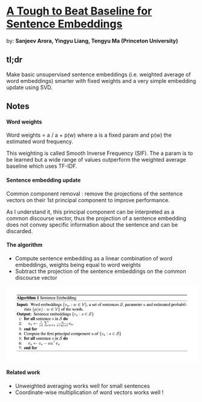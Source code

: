 # [A Tough to Beat Baseline for Sentence Embeddings](https://openreview.net/pdf?id=SyK00v5xx)

by: **Sanjeev Arora, Yingyu Liang, Tengyu Ma (Princeton University)**

## tl;dr

Make basic unsupervised sentence embeddings (i.e. weighted average of word embeddings) smarter with fixed weights and a very simple embedding update using SVD.

## Notes

#### Word weights

Word weights = a / a + p(w) where a is a fixed param and p(w) the estimated word frequency. 

This weighting is called Smooth Inverse Frequency (SIF). The a param is to be learned but a wide range of values outperform the weighted average baseline which uses TF-IDF.

#### Sentence embedding update

Common component removal : remove the projections of the sentence vectors on their 1st principal component to improve performance. 

As I understand it, this principal component can be interpreted as a common discourse vector, thus the projection of a sentence embedding does not convey specific information about the sentence and can be discarded.

#### The algorithm

* Compute sentence embedding as a linear combination of word embeddings, weights being equal to word weights
* Subtract the projection of the sentence embeddings on the common discourse vector  

![](../imgs/attbbfse.png)

#### Related work

* Unweighted averaging works well for small sentences
* Coordinate-wise multiplication of word vectors works well !

